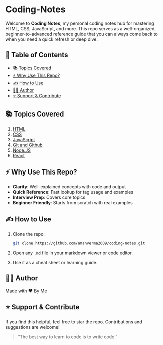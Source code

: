 # Coding-Notes

Welcome to **Coding Notes**, my personal coding notes hub for mastering HTML, CSS, JavaScript, and more. This repo serves as a well-organized, beginner-to-advanced reference guide that you can always come back to when you need a quick refresh or deep dive.

## 📑 Table of Contents

* [📚 Topics Covered](#-topics-covered)
* [⚡ Why Use This Repo?](#-why-use-this-repo)
* [✍️ How to Use](#️-how-to-use)
* [🧑‍💻 Author](#-author)
* [⭐️ Support & Contribute](#️-support--contribute)

## 📚 Topics Covered

1. [HTML](./docs/html/README.md)
2. [CSS](./docs/css/README.md)
3. [JavaScript](./docs/js/README.md)
4. [Git and Github](./docs/git-and-github/README.md)
5. [Node.JS](./docs/node-js/README.md)
6. [React](./docs/react/README.md)

## ⚡ Why Use This Repo?

* **Clarity**: Well-explained concepts with code and output
* **Quick Reference**: Fast lookup for tag usage and examples
* **Interview Prep**: Covers core topics
* **Beginner Friendly**: Starts from scratch with real examples

## ✍️ How to Use

1. Clone the repo:

    ```bash
    git clone https://github.com/amanverma2009/coding-notes.git
    ```

2. Open any `.md` file in your markdown viewer or code editor.
3. Use it as a cheat sheet or learning guide.

## 🧑‍💻 Author

Made with ❤️ By Me

## ⭐️ Support & Contribute

If you find this helpful, feel free to star the repo. Contributions and suggestions are welcome!

> “The best way to learn to code is to write code.”
